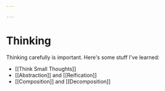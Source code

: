 ```yaml
---

---
```


# Thinking

Thinking carefully is important. Here's some stuff I've learned:

-   [[Think Small Thoughts]]
-   [[Abstraction]]
    and
    [[Reification]]
-   [[Composition]]
    and
    [[Decomposition]]

